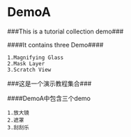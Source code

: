 # DemoA
###This is a tutorial collection demo###

####It contains three Demo####

```
1.Magnifying Glass
2.Mask Layer
3.Scratch View
```

###这是一个演示教程集合###

####DemoA中包含三个demo

```
1.放大镜
2.遮罩
3.刮刮乐
```



